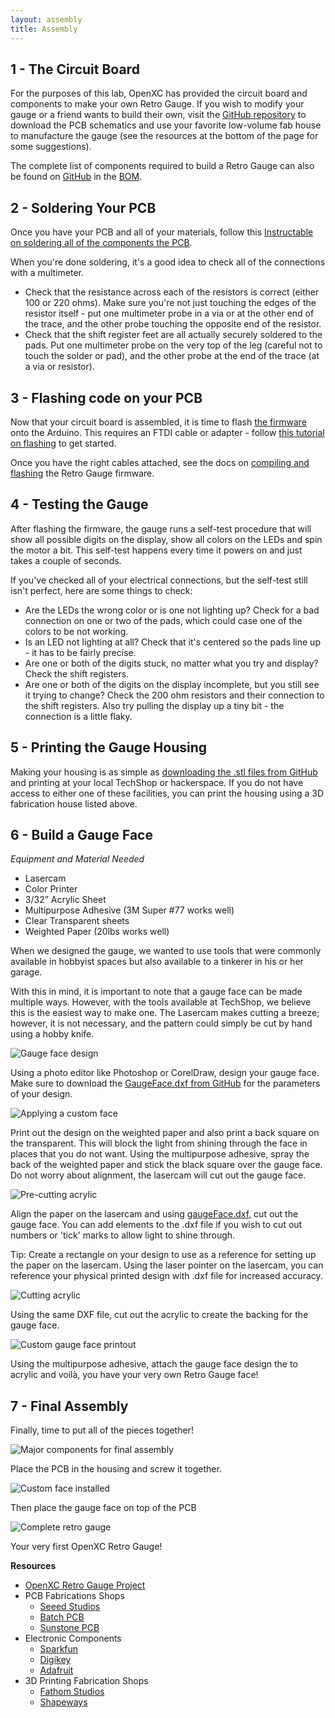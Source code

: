 ```yaml
---
layout: assembly
title: Assembly
---
```


<h2 id="step1">1 - The Circuit Board</h2>

For the purposes of this lab, OpenXC has provided the circuit board and
components to make your own Retro Gauge. If you wish to modify your gauge or a
friend wants to build their own, visit the [GitHub
repository](https://github.com/openxc/retro-gauge/tree/master/schematics) to download the PCB
schematics and use your favorite low-volume fab house to manufacture the gauge
(see the resources at the bottom of the page for some suggestions).

The complete list of components required to build a Retro Gauge can also be
found on [GitHub](https://github.com/openxc/retro-gauge/tree/master/schematics)
in the
[BOM](https://github.com/openxc/retro-gauge/raw/master/schematics/Gauge-BOM.xls).

<h2 id="step2">2 - Soldering Your PCB</h2>

Once you have your PCB and all of your materials, follow this [Instructable on
soldering all of the components the PCB][instructable].

When you're done soldering, it's a good idea to check all of the connections
with a multimeter.

* Check that the resistance across each of the resistors is correct (either 100
  or 220 ohms). Make sure you're not just touching the edges of the resistor
  itself - put one multimeter probe in a via or at the other end of the trace,
  and the other probe touching the opposite end of the resistor.
* Check that the shift register feet are all actually securely soldered to the
  pads. Put one multimeter probe on the very top of the leg (careful not to
  touch the solder or pad), and the other probe at the end of the trace (at a
  via or resistor).

[instructable]: http://www.instructables.com/id/How-to-Solder-Your-OpenXC-Retro-Gauge/

<h2 id="step3">3 - Flashing code on your PCB</h2>

Now that your circuit board is assembled, it is time to flash [the
firmware](https://github.com/openxc/retro-gauge/tree/master/firmware) onto
the Arduino. This requires an FTDI cable or adapter - follow [this tutorial on
flashing](http://www.arduino.cc/en/Guide/ArduinoProMini) to get started.

Once you have the right cables attached, see the docs on [compiling and
flashing](https://github.com/openxc/retro-gauge/tree/master/firmware#compiling-with-arduino-ide)
the Retro Gauge firmware.

<h2 id="step4">4 - Testing the Gauge</h2>

After flashing the firmware, the gauge runs a self-test procedure that will show
all possible digits on the display, show all colors on the LEDs and spin the
motor a bit. This self-test happens every time it powers on and just takes a
couple of seconds.

If you've checked all of your electrical connections, but the self-test still
isn't perfect, here are some things to check:

* Are the LEDs the wrong color or is one not lighting up? Check for a bad
  connection on one or two of the pads, which could case one of the colors to be
  not working.
* Is an LED not lighting at all? Check that it's centered so the pads line up -
  it has to be fairly precise.
* Are one or both of the digits stuck, no matter what you try and display? Check
  the shift registers.
* Are one or both of the digits on the display incomplete, but you still see it
  trying to change? Check the 200 ohm resistors and their connection to the
  shift registers. Also try pulling the display up a tiny bit - the connection
  is a little flaky.

<h2 id="step5">5 - Printing the Gauge Housing</h2>

Making your housing is as simple as [downloading the .stl files from
GitHub](https://github.com/openxc/retro-gauge/tree/master/enclosure) and
printing at your local TechShop or hackerspace. If you do not have access to
either one of these facilities, you can print the housing using a 3D fabrication
house listed above.

<h2 id="step6">6 - Build a Gauge Face</h2>

*Equipment and Material Needed*

* Lasercam
* Color Printer
* 3/32” Acrylic Sheet
* Multipurpose Adhesive (3M Super #77 works well)
* Clear Transparent sheets
* Weighted Paper (20lbs works well)

When we designed the gauge, we wanted to use tools that were commonly available
in hobbyist spaces but also available to a tinkerer in his or her garage.

With this in mind, it is important to note that a gauge face can be made
multiple ways. However, with the tools available at TechShop, we believe this is
the easiest way to make one. The Lasercam makes cutting a breeze; however, it is
not necessary, and the pattern could simply be cut by hand using a hobby knife.

![Gauge face design](/images/face-design.png)

Using a photo editor like Photoshop or CorelDraw, design your gauge face. Make
sure to download the [GaugeFace.dxf from
GitHub](https://github.com/openxc/retro-gauge/tree/master/enclosure) for the
parameters of your design.

![Applying a custom face](/images/applying-gauge-face.JPG)

Print out the design on the weighted paper and also print a back square on the
transparent. This will block the light from shining through the face in places
that you do not want. Using the multipurpose adhesive, spray the back of the
weighted paper and stick the black square over the gauge face. Do not worry
about alignment, the lasercam will cut out the gauge face.

![Pre-cutting acrylic](/images/lasercam1.jpg)

Align the paper on the lasercam and using
[gaugeFace.dxf](https://github.com/openxc/retro-gauge/tree/master/enclosure),
cut out the gauge face. You can add elements to the .dxf file if you wish to cut
out numbers or 'tick' marks to allow light to shine through.

Tip: Create a rectangle on your design to use as a reference for setting up the
paper on the lasercam. Using the laser pointer on the lasercam, you can
reference your physical printed design with .dxf file for increased accuracy.

![Cutting acrylic](/images/lasercam.jpg)

Using the same DXF file, cut out the acrylic to create the backing for the gauge
face.

![Custom gauge face printout](/images/custom-face.JPG)

Using the multipurpose adhesive, attach the gauge face design the to acrylic and
voilà, you have your very own Retro Gauge face!

<h2 id="step7">7 - Final Assembly</h2>

Finally, time to put all of the pieces together!

![Major components for final assembly](/images/major-components.JPG)

Place the PCB in the housing and screw it together.

![Custom face installed](/images/installed-face.JPG)

Then place the gauge face on top of the PCB

![Complete retro gauge](/images/completed-gauge.JPG)

Your very first OpenXC Retro Gauge!

**Resources**

* [OpenXC Retro Gauge Project](https://github.com/openxc/retro-gauge)
* PCB Fabrications Shops
    * [Seeed Studios](http://www.seeedstudio.com/depot/)
    * [Batch PCB](ttps://www.batchpcb.com/)
    * [Sunstone PCB](http://www.sunstone.com/)
* Electronic Components
    * [Sparkfun](http://www.sparkfun.com/)
    * [Digikey](http://www.digikey.com/)
    * [Adafruit](http://adafruit.com/)
* 3D Printing Fabrication Shops
    * [Fathom Studios](http://studiofathom.com/)
    * [Shapeways](http://www.shapeways.com/)

